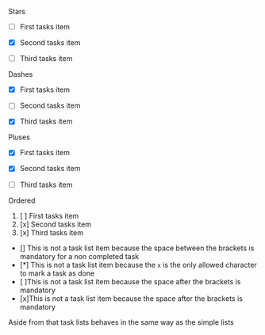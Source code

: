Stars
* [ ] First tasks item
* [x] Second tasks item
* [ ] Third tasks item


Dashes
- [x] First tasks item
- [ ] Second tasks item
- [x] Third tasks item


Pluses
+ [x] First tasks item
+ [x] Second tasks item
+ [ ] Third tasks item


Ordered
1. [ ] First tasks item
2. [x] Second tasks item
3. [x] Third tasks item

* [] This is not a task list item because the space between the brackets is mandatory for a non completed task
* [*] This is not a task list item because the `x` is the only allowed character to mark a task as done
* [ ]This is not a task list item because the space after the brackets is mandatory
* [x]This is not a task list item because the space after the brackets is mandatory

Aside from that task lists behaves in the same way as the simple lists
